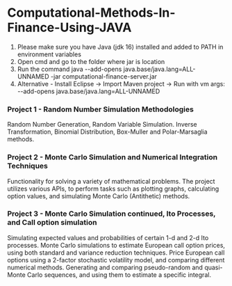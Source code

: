 # Computational-Methods-In-Finance-Using-JAVA

1. Please make sure you have Java (jdk 16) installed and added to PATH in environment variables
2. Open cmd and go to the folder where jar is location
3. Run the command java --add-opens java.base/java.lang=ALL-UNNAMED -jar computational-finance-server.jar
4. Alternative - Install Eclipse -> Import Maven project -> Run with vm args: --add-opens java.base/java.lang=ALL-UNNAMED

### Project 1 - Random Number Simulation Methodologies
Random Number Generation, Random Variable Simulation. Inverse Transformation, Binomial Distribution, Box-Muller and Polar-Marsaglia methods.

### Project 2 - Monte Carlo Simulation and Numerical Integration Techniques
Functionality for solving a variety of mathematical problems. The project utilizes various APIs, to perform tasks such as plotting graphs, calculating option values, and simulating Monte Carlo (Antithetic) methods.

### Project 3 - Monte Carlo Simulation continued, Ito Processes, and Call option simulation
Simulating expected values and probabilities of certain 1-d and 2-d Ito processes. Monte Carlo simulations to estimate European call option prices, using both standard and variance reduction techniques. Price European call options using a 2-factor stochastic volatility model, and comparing different numerical methods. Generating and comparing pseudo-random and quasi-Monte Carlo sequences, and using them to estimate a specific integral.